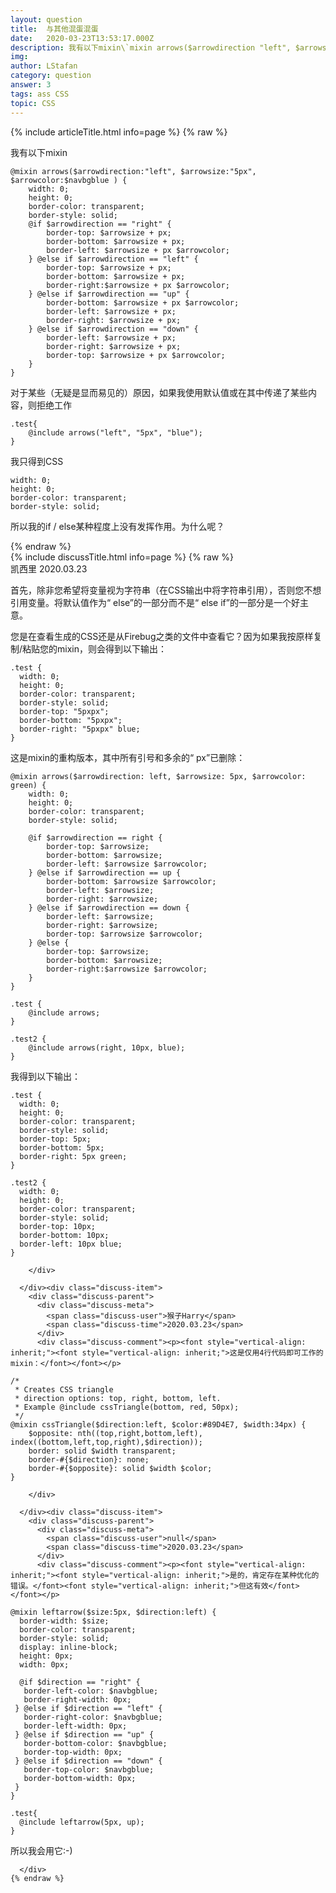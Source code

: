 ```yaml
---
layout: question
title:  与其他混蛋混蛋
date:   2020-03-23T13:53:17.000Z
description: 我有以下mixin\`mixin arrows($arrowdirection "left", $arrowsize "5px", $arrowcolo...
img: 
author: LStafan
category: question
answer: 3
tags: ass CSS
topic: CSS
---
```

<div class="article-root">
  <div class="article">
    {% include articleTitle.html info=page %}
    {% raw %}
    <div class="article-content"><p><font style="vertical-align: inherit;"><font style="vertical-align: inherit;">我有以下mixin</font></font></p>

<pre class="lang-css prettyprint-override"><code>@mixin arrows($arrowdirection:"left", $arrowsize:"5px", $arrowcolor:$navbgblue ) {<font></font>
    width: 0;<font></font>
    height: 0;<font></font>
    border-color: transparent;<font></font>
    border-style: solid;<font></font>
    @if $arrowdirection == "right" {<font></font>
        border-top: $arrowsize + px;<font></font>
        border-bottom: $arrowsize + px;<font></font>
        border-left: $arrowsize + px $arrowcolor;<font></font>
    } @else if $arrowdirection == "left" {<font></font>
        border-top: $arrowsize + px;<font></font>
        border-bottom: $arrowsize + px;<font></font>
        border-right:$arrowsize + px $arrowcolor;<font></font>
    } @else if $arrowdirection == "up" {<font></font>
        border-bottom: $arrowsize + px $arrowcolor;<font></font>
        border-left: $arrowsize + px;<font></font>
        border-right: $arrowsize + px;<font></font>
    } @else if $arrowdirection == "down" {<font></font>
        border-left: $arrowsize + px;<font></font>
        border-right: $arrowsize + px;<font></font>
        border-top: $arrowsize + px $arrowcolor;<font></font>
    }<font></font>
}<font></font>
</code></pre>

<p><font style="vertical-align: inherit;"><font style="vertical-align: inherit;">对于某些（无疑是显而易见的）原因，如果我使用默认值或在其中传递了某些内容，则拒绝工作</font></font></p>

<pre class="lang-css prettyprint-override"><code>.test{<font></font>
    @include arrows("left", "5px", "blue");<font></font>
}<font></font>
</code></pre>

<p><font style="vertical-align: inherit;"><font style="vertical-align: inherit;">我只得到CSS </font></font></p>

<pre class="lang-css prettyprint-override"><code>width: 0;<font></font>
height: 0;<font></font>
border-color: transparent;<font></font>
border-style: solid;<font></font>
</code></pre>

<p><font style="vertical-align: inherit;"><font style="vertical-align: inherit;">所以我的if / else某种程度上没有发挥作用。为什么呢？</font></font></p></div>
    {% endraw %}
  </div>

  <div class="discuss-wrapper">
    {% include discussTitle.html info=page %}
    {% raw %}
    <div class="discuss-item">
        <div class="discuss-parent">
          <div class="discuss-meta">
            <span class="discuss-user">凯西里</span>
            <span class="discuss-time">2020.03.23</span>
          </div>
          <div class="discuss-comment"><p><font style="vertical-align: inherit;"><font style="vertical-align: inherit;">首先，除非您希望将变量视为字符串（在CSS输出中将字符串引用），否则您不想引用变量。</font><font style="vertical-align: inherit;">将默认值作为“ else”的一部分而不是“ else if”的一部分是一个好主意。</font></font></p>

<p><font style="vertical-align: inherit;"><font style="vertical-align: inherit;">您是在查看生成的CSS还是从Firebug之类的文件中查看它？</font><font style="vertical-align: inherit;">因为如果我按原样复制/粘贴您的mixin，则会得到以下输出：</font></font></p>

<pre><code>.test {<font></font>
  width: 0;<font></font>
  height: 0;<font></font>
  border-color: transparent;<font></font>
  border-style: solid;<font></font>
  border-top: "5pxpx";<font></font>
  border-bottom: "5pxpx";<font></font>
  border-right: "5pxpx" blue;<font></font>
}<font></font>
</code></pre>

<p><font style="vertical-align: inherit;"><font style="vertical-align: inherit;">这是mixin的重构版本，其中所有引号和多余的“ px”已删除：</font></font></p>

<pre><code>@mixin arrows($arrowdirection: left, $arrowsize: 5px, $arrowcolor: green) {<font></font>
    width: 0;<font></font>
    height: 0;<font></font>
    border-color: transparent;<font></font>
    border-style: solid;<font></font>
<font></font>
    @if $arrowdirection == right {<font></font>
        border-top: $arrowsize;<font></font>
        border-bottom: $arrowsize;<font></font>
        border-left: $arrowsize $arrowcolor;<font></font>
    } @else if $arrowdirection == up {<font></font>
        border-bottom: $arrowsize $arrowcolor;<font></font>
        border-left: $arrowsize;<font></font>
        border-right: $arrowsize;<font></font>
    } @else if $arrowdirection == down {<font></font>
        border-left: $arrowsize;<font></font>
        border-right: $arrowsize;<font></font>
        border-top: $arrowsize $arrowcolor;<font></font>
    } @else {<font></font>
        border-top: $arrowsize;<font></font>
        border-bottom: $arrowsize;<font></font>
        border-right:$arrowsize $arrowcolor;<font></font>
    }<font></font>
}<font></font>
<font></font>
.test {<font></font>
    @include arrows;<font></font>
}<font></font>
<font></font>
.test2 {<font></font>
    @include arrows(right, 10px, blue);<font></font>
}<font></font>
</code></pre>

<p><font style="vertical-align: inherit;"><font style="vertical-align: inherit;">我得到以下输出：</font></font></p>

<pre><code>.test {<font></font>
  width: 0;<font></font>
  height: 0;<font></font>
  border-color: transparent;<font></font>
  border-style: solid;<font></font>
  border-top: 5px;<font></font>
  border-bottom: 5px;<font></font>
  border-right: 5px green;<font></font>
}<font></font>
<font></font>
.test2 {<font></font>
  width: 0;<font></font>
  height: 0;<font></font>
  border-color: transparent;<font></font>
  border-style: solid;<font></font>
  border-top: 10px;<font></font>
  border-bottom: 10px;<font></font>
  border-left: 10px blue;<font></font>
}<font></font>
</code></pre></div>
        </div>
        
      </div><div class="discuss-item">
        <div class="discuss-parent">
          <div class="discuss-meta">
            <span class="discuss-user">猴子Harry</span>
            <span class="discuss-time">2020.03.23</span>
          </div>
          <div class="discuss-comment"><p><font style="vertical-align: inherit;"><font style="vertical-align: inherit;">这是仅用4行代码即可工作的mixin：</font></font></p>

<pre class="lang-css prettyprint-override"><code>/*<font></font>
 * Creates CSS triangle<font></font>
 * direction options: top, right, bottom, left.<font></font>
 * Example @include cssTriangle(bottom, red, 50px);<font></font>
 */<font></font>
@mixin cssTriangle($direction:left, $color:#89D4E7, $width:34px) {<font></font>
    $opposite: nth((top,right,bottom,left), index((bottom,left,top,right),$direction));<font></font>
    border: solid $width transparent;<font></font>
    border-#{$direction}: none;<font></font>
    border-#{$opposite}: solid $width $color;<font></font>
}<font></font>
</code></pre></div>
        </div>
        
      </div><div class="discuss-item">
        <div class="discuss-parent">
          <div class="discuss-meta">
            <span class="discuss-user">null</span>
            <span class="discuss-time">2020.03.23</span>
          </div>
          <div class="discuss-comment"><p><font style="vertical-align: inherit;"><font style="vertical-align: inherit;">是的，肯定存在某种优化的错误。</font><font style="vertical-align: inherit;">但这有效</font></font></p>

<pre><code>@mixin leftarrow($size:5px, $direction:left) {<font></font>
  border-width: $size;<font></font>
  border-color: transparent;<font></font>
  border-style: solid;<font></font>
  display: inline-block;<font></font>
  height: 0px;<font></font>
  width: 0px;<font></font>
<font></font>
  @if $direction == "right" {<font></font>
   border-left-color: $navbgblue;<font></font>
   border-right-width: 0px;<font></font>
 } @else if $direction == "left" {<font></font>
   border-right-color: $navbgblue;<font></font>
   border-left-width: 0px;<font></font>
 } @else if $direction == "up" {<font></font>
   border-bottom-color: $navbgblue;<font></font>
   border-top-width: 0px;<font></font>
 } @else if $direction == "down" {<font></font>
   border-top-color: $navbgblue;<font></font>
   border-bottom-width: 0px;<font></font>
 }<font></font>
}<font></font>
<font></font>
.test{<font></font>
  @include leftarrow(5px, up);<font></font>
}<font></font>
</code></pre>

<p><font style="vertical-align: inherit;"><font style="vertical-align: inherit;">所以我会用它:-)</font></font></p></div>
        </div>
        
      </div>
    {% endraw %}
  </div>
<div>
